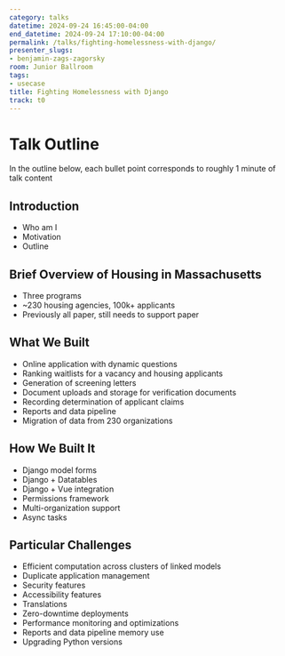 ```yaml
---
category: talks
datetime: 2024-09-24 16:45:00-04:00
end_datetime: 2024-09-24 17:10:00-04:00
permalink: /talks/fighting-homelessness-with-django/
presenter_slugs:
- benjamin-zags-zagorsky
room: Junior Ballroom
tags:
- usecase
title: Fighting Homelessness with Django
track: t0
---
```


# Talk Outline

In the outline below, each bullet point corresponds to roughly 1 minute of talk content

## Introduction
* Who am I
* Motivation
* Outline

## Brief Overview of Housing in Massachusetts
* Three programs
* ~230 housing agencies, 100k+ applicants
* Previously all paper, still needs to support paper

## What We Built
* Online application with dynamic questions
* Ranking waitlists for a vacancy and housing applicants
* Generation of screening letters
* Document uploads and storage for verification documents
* Recording determination of applicant claims
* Reports and data pipeline
* Migration of data from 230 organizations

## How We Built It
* Django model forms
* Django + Datatables
* Django + Vue integration
* Permissions framework
* Multi-organization support
* Async tasks

## Particular Challenges
* Efficient computation across clusters of linked models
* Duplicate application management
* Security features
* Accessibility features
* Translations
* Zero-downtime deployments
* Performance monitoring and optimizations
* Reports and data pipeline memory use
* Upgrading Python versions